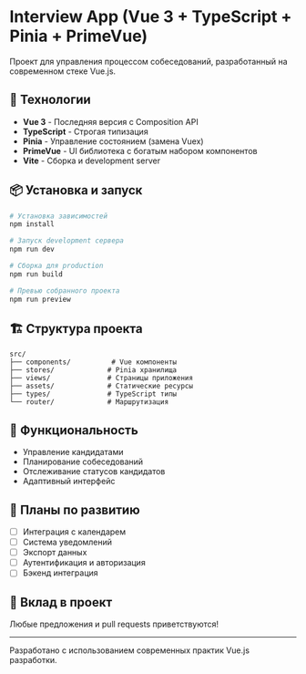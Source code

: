 # Interview App (Vue 3 + TypeScript + Pinia + PrimeVue)

Проект для управления процессом собеседований, разработанный на современном стеке Vue.js.

## 🚀 Технологии

- **Vue 3** - Последняя версия с Composition API
- **TypeScript** - Строгая типизация
- **Pinia** - Управление состоянием (замена Vuex)
- **PrimeVue** - UI библиотека с богатым набором компонентов
- **Vite** - Сборка и development server

## 📦 Установка и запуск

```bash
# Установка зависимостей
npm install

# Запуск development сервера
npm run dev

# Сборка для production
npm run build

# Превью собранного проекта
npm run preview
```

## 🏗️ Структура проекта

```
src/
├── components/          # Vue компоненты
├── stores/             # Pinia хранилища
├── views/              # Страницы приложения
├── assets/             # Статические ресурсы
├── types/              # TypeScript типы
└── router/             # Маршрутизация
```

## 🔧 Функциональность

- Управление кандидатами
- Планирование собеседований
- Отслеживание статусов кандидатов
- Адаптивный интерфейс

## 📝 Планы по развитию

- [ ] Интеграция с календарем
- [ ] Система уведомлений
- [ ] Экспорт данных
- [ ] Аутентификация и авторизация
- [ ] Бэкенд интеграция

## 🤝 Вклад в проект

Любые предложения и pull requests приветствуются!

---

Разработано с использованием современных практик Vue.js разработки.